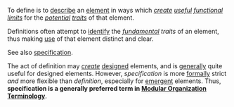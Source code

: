 To define is to [describe](https://github.com/gcassel/Modular-Organization-Terminology/blob/master/terms/describe.md) an [element](https://github.com/gcassel/Modular-Organization-Terminology/blob/master/terms/element.md) in ways which *[create](https://github.com/gcassel/Modular-Organization-Terminology/blob/master/terms/creation.md) [useful](https://github.com/gcassel/Modular-Organization-Terminology/blob/master/terms/use.md) [functional](https://github.com/gcassel/Modular-Organization-Terminology/blob/master/terms/function.md) [limits](https://github.com/gcassel/Modular-Organization-Terminology/blob/master/terms/limit.md)* for the *[potential](https://github.com/gcassel/Modular-Organization-Terminology/blob/master/terms/potential.md) [traits](https://github.com/gcassel/Modular-Organization-Terminology/blob/master/terms/trait.md)* of that element.

Definitions often attempt to [identify](https://github.com/gcassel/Modular-Organization-Terminology/blob/master/terms/identify.md) the *[fundamental](https://github.com/gcassel/Modular-Organization-Terminology/blob/master/terms/base.md) traits* of an element, thus making [use](https://github.com/gcassel/Modular-Organization-Terminology/blob/master/terms/use.md) of that element distinct and clear.

See also [specification](https://github.com/gcassel/Modular-Organization-Terminology/blob/master/terms/specification.md).  

The act of definition may *[create](https://github.com/gcassel/Modular-Organization-Terminology/blob/master/terms/creation.md)* [designed](https://github.com/gcassel/Modular-Organization-Terminology/blob/master/terms/design.md) elements, and is [generally](https://github.com/gcassel/Modular-Organization-Terminology/blob/master/terms/generic.md) quite useful for designed elements.  However, *specification* is more [formally](https://github.com/gcassel/Modular-Organization-Terminology/blob/master/terms/form.md) strict *and* more flexible than *definition*, especially for [emergent](https://github.com/gcassel/Modular-Organization-Terminology/blob/master/terms/emergence.md) elements.  Thus, **specification is a generally preferred term in [Modular Organization Terminology](https://github.com/gcassel/Modular-Organization-Terminology/)**.
